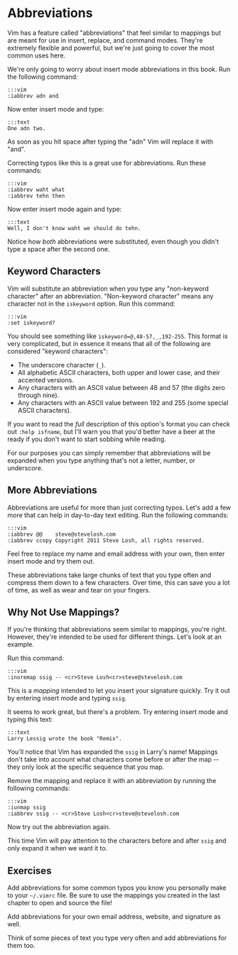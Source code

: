 Abbreviations
=============

Vim has a feature called "abbreviations" that feel similar to mappings but are
meant for use in insert, replace, and command modes.  They're extremely flexible
and powerful, but we're just going to cover the most common uses here.

We're only going to worry about insert mode abbreviations in this book. Run the
following command:

    :::vim
    :iabbrev adn and

Now enter insert mode and type:

    :::text
    One adn two.

As soon as you hit space after typing the "adn" Vim will replace it with "and".

Correcting typos like this is a great use for abbreviations.  Run these
commands:

    :::vim
    :iabbrev waht what
    :iabbrev tehn then

Now enter insert mode again and type:

    :::text
    Well, I don't know waht we should do tehn.

Notice how *both* abbreviations were substituted, even though you didn't type
a space after the second one.

Keyword Characters
------------------

Vim will substitute an abbreviation when you type any "non-keyword character"
after an abbreviation.  "Non-keyword character" means any character not in the
`iskeyword` option.  Run this command:

    :::vim
    :set iskeyword?

You should see something like `iskeyword=@,48-57,_,192-255`.  This format is
very complicated, but in essence it means that all of the following are
considered "keyword characters":

* The underscore character (`_`).
* All alphabetic ASCII characters, both upper and lower case, and their accented
  versions.
* Any characters with an ASCII value between 48 and 57 (the digits zero through
  nine).
* Any characters with an ASCII value between 192 and 255 (some special ASCII
  characters).

If you want to read the *full* description of this option's format you can check
out `:help isfname`, but I'll warn you that you'd better have a beer at the
ready if you don't want to start sobbing while reading.

For our purposes you can simply remember that abbreviations will be expanded
when you type anything that's not a letter, number, or underscore.

More Abbreviations
------------------

Abbreviations are useful for more than just correcting typos.  Let's add a few
more that can help in day-to-day text editing.  Run the following commands:

    :::vim
    :iabbrev @@    steve@stevelosh.com
    :iabbrev ccopy Copyright 2011 Steve Losh, all rights reserved.

Feel free to replace my name and email address with your own, then enter insert
mode and try them out.

These abbreviations take large chunks of text that you type often and compress
them down to a few characters.  Over time, this can save you a lot of time, as
well as wear and tear on your fingers.

Why Not Use Mappings?
---------------------

If you're thinking that abbreviations seem similar to mappings, you're right.
However, they're intended to be used for different things.  Let's look at an
example.

Run this command:

    :::vim
    :inoremap ssig -- <cr>Steve Losh<cr>steve@stevelosh.com

This is a *mapping* intended to let you insert your signature quickly.  Try it
out by entering insert mode and typing `ssig`.

It seems to work great, but there's a problem.  Try entering insert mode and
typing this text:

    :::text
    Larry Lessig wrote the book "Remix".

You'll notice that Vim has expanded the `ssig` in Larry's name!  Mappings don't
take into account what characters come before or after the map -- they only look
at the specific sequence that you map.

Remove the mapping and replace it with an abbreviation by running the following
commands:

    :::vim
    :iunmap ssig
    :iabbrev ssig -- <cr>Steve Losh<cr>steve@stevelosh.com

Now try out the abbreviation again.

This time Vim will pay attention to the characters before and after `ssig` and
only expand it when we want it to.

Exercises
---------

Add abbreviations for some common typos you know you personally make to your
`~/.vimrc` file.  Be sure to use the mappings you created in the last chapter to
open and source the file!

Add abbreviations for your own email address, website, and signature as well.

Think of some pieces of text you type very often and add abbreviations for them
too.
